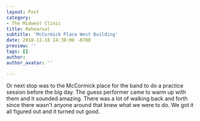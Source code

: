 ```yaml
---
layout: Post
category:
- The Midwest Clinic
title: Rehearsal
subtitle: 'McCormick Place West Building'
date: 2018-12-18 14:30:00 -0700
preview: ''
tags: []
author: 
author_avatar: ''

---
```

Or next stop was to the McCormick place for the band to do a practice session before the big day. The guess performer came to warm up with them and it sounded amazing. There was a lot of walking back and forth since there wasn't anyone around that knew what we were to do. We got it all figured out and it turned out good. 